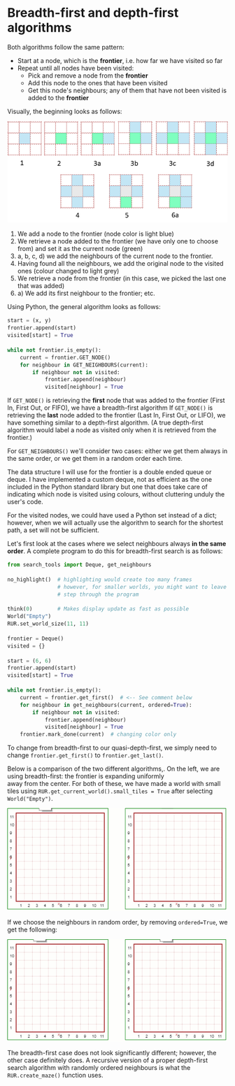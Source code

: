 # Breadth-first and depth-first algorithms

Both algorithms follow the same pattern:

* Start at a node, which is the **frontier**, i.e. how far we have visited so far
* Repeat until all nodes have been visited:
  * Pick and remove a node from the **frontier**
  * Add this node to the ones that have been visited
  * Get this node's neighbours; any of them that have not been visited is added to the **frontier**

Visually, the beginning looks as follows:

![](/assets/bfs.png)

1. We add a node to the frontier \(node color is light blue\)
2. We retrieve a node added to the frontier \(we have only one to choose from\) and set it as the current node \(green\)
3. a, b, c, d\) we add the neighbours of the current node to the frontier.
4. Having found all the neighbours, we add the original node to the visited ones \(colour changed to light grey\)
5. We retrieve a node from the frontier \(in this case, we picked the last one that was added\)
6. a\) We add its first neighbour to the frontier; etc.

Using Python, the general algorithm looks as follows:

```py
start = (x, y)
frontier.append(start)
visited[start] = True

while not frontier.is_empty():
    current = frontier.GET_NODE()
    for neighbour in GET_NEIGHBOURS(current):
        if neighbour not in visited:
            frontier.append(neighbour)
            visited[neighbour] = True
```

If `GET_NODE()` is retrieving the **first** node that was added to the frontier \(First In, First Out, or FIFO\), we have a breadth-first algorithm  If `GET_NODE()` is retrieving the **last** node added to the frontier \(Last In, First Out, or LIFO\), we have something similar to a depth-first algorithm. \(A true depth-first algorithm would label a node as visited only when it is retrieved from the frontier.\)

For `GET_NEIGHBOURS()` we'll consider two cases: either we get them always in the same order, or we get them in a random order each time.

The data structure I will use for the frontier is a double ended queue or deque. I have implemented a custom deque, not as efficient as the one included in the Python standard library but one that does take care of indicating which node is visited using colours, without cluttering unduly the user's code.

For the visited nodes, we could have used a Python set instead of a dict; however, when we will actually use the algorithm to search for the shortest path, a set will not be sufficient.

Let's first look at the cases where we select neighbours always **in the same order**. A complete program to do this for breadth-first search is as follows:

```py
from search_tools import Deque, get_neighbours

no_highlight()  # highlighting would create too many frames
                # however, for smaller worlds, you might want to leave it on and
                # step through the program

think(0)        # Makes display update as fast as possible
World("Empty")
RUR.set_world_size(11, 11)

frontier = Deque()
visited = {}

start = (6, 6)
frontier.append(start)
visited[start] = True

while not frontier.is_empty():
    current = frontier.get_first()  # <-- See comment below
    for neighbour in get_neighbours(current, ordered=True):
        if neighbour not in visited:
            frontier.append(neighbour)
            visited[neighbour] = True
    frontier.mark_done(current)  # changing color only
```

To change from breadth-first to our quasi-depth-first, we simply need to change `frontier.get_first()` to `frontier.get_last()`.

Below is a comparison of the two different algorithms,. On the left, we are using breadth-first: the frontier is expanding uniformly  
away from the center. For both of these, we have made a world with small tiles using `RUR.get_current_world().small_tiles = True` after selecting `World("Empty")`.

![](/assets/bfs_dfs_ordered.gif)

If we choose the neighbours in random order, by removing `ordered=True`, we get the following:

![](/assets/bfs_dfs.gif)

The breadth-first case does not look significantly different; however, the other case definitely does. A recursive version of a proper depth-first search algorithm with randomly ordered neighbours is what the `RUR.create_maze()` function uses.

